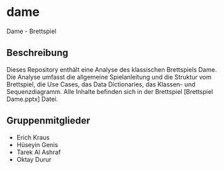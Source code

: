# dame
Dame - Brettspiel

## Beschreibung

Dieses Repository enthält eine Analyse des klassischen Brettspiels Dame. Die Analyse umfasst die allgemeine Spielanleitung und die Struktur vom Brettspiel, die Use Cases, das Data Dictionaries, das Klassen- und Sequenzdiagramm. Alle Inhalte befinden sich in der Brettspiel [Brettspiel Dame.pptx] Datei.

## Gruppenmitglieder

- Erich Kraus
- Hüseyin Genis
- Tarek Al Ashraf
- Oktay Durur
